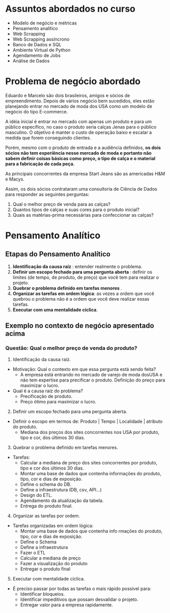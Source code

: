 # Assuntos abordados no curso

* Modelo de negócio e métricas
* Pensamento analítico
* Web Scrapping
* Web Scrapping assíncrono
* Banco de Dados e SQL
* Ambiente Virtual de Python
* Agendamento de Jobs
* Análise de Dados

# Problema de negócio abordado

Eduardo e Marcelo são dois brasileiros, amigos e sócios de empreendimento. Depois de vários
negócio bem sucedidos, eles estão planejando entrar no mercado de moda dos USA como um
modelo de negócio do tipo E-commerce.

A idéia inicial é entrar no mercado com apenas um produto e para um público específico, no caso
o produto seria calças Jenas para o público masculino. O objetivo é manter o custo de operação
baixo e escalar a medida que forem conseguindo clientes.

Porém, mesmo com o produto de entrada e a audiência definidos, <b>os dois sócios não tem experiência
nesse mercado de moda e portanto não sabem definir coisas básicas como preço, o tipo de calça e
o material para a fabricação de cada peça. </b>

As principais concorrentes da empresa Start Jeans são as americadas H&M e Macys.

Assim, os dois sócios contrataram uma consultoria de Ciência de Dados para responder as seguintes
perguntas: 
1. Qual o melhor preço de venda para as calças? 
2. Quantos tipos de calças e suas cores para o produto inicial? 
3. Quais as matérias-prima necessárias para confeccionar as calças?

# Pensamento Analítico

## Etapas do Pensamento Analítico

1. <b>Identificação da causa raíz </b>: entender realmente o problema.
2. <b>Definir um escopo fechado para uma pergunta aberta </b>: definir os limites (de tempo, de produto, de preço) que você tem para realizar o projeto.
3. <b>Quebrar o problema definido em tarefas menores </b>.
4. <b>Organizar as tarefas em ordem lógica</b>: as vezes a ordem que você quebrou o problema não é a ordem que você deve realizar essas tarefas.
5. <b>Executar com uma mentalidade cíclica</b>.

## Exemplo no contexto de negócio apresentado acima

### Questão: Qual o melhor preço de venda do produto?

1. Identificação da causa raíz.
* Motivação: Qual o contexto em que essa pergunta está sendo feita?
	- A empresa está entrando no mercado de varejo de moda dosUSA e não tem expertise para precificar o produto. Definição do preço para maximizar o lucro.
* Qual é a causa raíz do problema?
	- Precificação de produto.
	- Preço ótimo para maximizar o lucro.


2. Definir um escopo fechado para uma pergunta aberta.
* Definir o escopo em termos de: Produto | Tempo | Localidade | atributo do produto.
	- Mediana dos preços dos sites concorrentes nos USA por produto, tipo e cor, dos últimos 30 dias.


3. Quebrar o problema definido em tarefas menores.
* Tarefas:
	- Calcular a mediana de preço dos sites concorrentes por produto, tipo e cor dos últimos 30 dias.
	- Montar uma base de dados que contenha informações do produto, tipo, cor e dias de exposição.
	- Define o schema do DB.
	- Define a infraestrutura (DB, csv, API...)
	- Design do ETL.
	- Agendamento da atualização da tabela.
	- Entrega do produto final.


4. Organizar as tarefas por ordem.
* Tarefas organizadas em ordem lógica:
	- Montar uma base de dados que contenha info
rmações do produto, tipo, cor e dias de exposição.  
	- Define o Schema
	- Define a infraestrutura
	- Fazer o ETL
	- Calcular a mediana de preço
	- Fazer a visualização do produto
	- Entregar o produto final


5. Executar com mentalidade cíclica.
* É preciso passar por todas as tarefas o mais rápido possível para:
	- Identificar bloqueios.
	- Identificar impeditivos que possam desvalidar o projeto.
	- Entregar valor para a empresa rapidamente.
